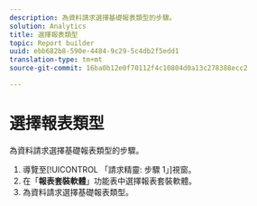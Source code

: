 ```yaml
---
description: 為資料請求選擇基礎報表類型的步驟。
solution: Analytics
title: 選擇報表類型
topic: Report builder
uuid: ebb682b8-590e-4484-9c29-5c4db2f5edd1
translation-type: tm+mt
source-git-commit: 16ba0b12e0f70112f4c10804d0a13c278388ecc2

---
```



# 選擇報表類型

為資料請求選擇基礎報表類型的步驟。

1. 導覽至[!UICONTROL 「請求精靈: 步驟 1」]視窗。
1.  在「**報表套裝軟體**」功能表中選擇報表套裝軟體。
1. 為資料請求選擇基礎報表類型。

